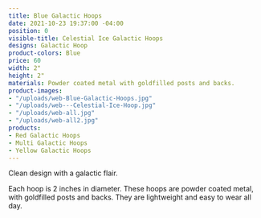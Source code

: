 ```yaml
---
title: Blue Galactic Hoops
date: 2021-10-23 19:37:00 -04:00
position: 0
visible-title: Celestial Ice Galactic Hoops
designs: Galactic Hoop
product-colors: Blue
price: 60
width: 2"
height: 2"
materials: Powder coated metal with goldfilled posts and backs.
product-images:
- "/uploads/web-Blue-Galactic-Hoops.jpg"
- "/uploads/web---Celestial-Ice-Hoop.jpg"
- "/uploads/web-all.jpg"
- "/uploads/web-all2.jpg"
products:
- Red Galactic Hoops
- Multi Galactic Hoops
- Yellow Galactic Hoops
---
```


Clean design with a galactic flair.

Each hoop is 2 inches in diameter. These hoops are powder coated metal, with goldfilled posts and backs. They are lightweight and easy to wear all day.